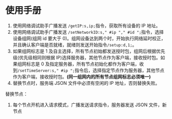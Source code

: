 # 使用手册

1. 使用网络调试助手广播发送 `/getIP:s,ip;`指令，获取所有设备的 IP 地址。
2. 使用网络调试助手广播发送 `/setNetworkID:s," #ip "," #id ";`指令，选择设备组网(组网 id 要大于 0)。组网设备达到两个时，开始执行网络延时校正，并且确认客户端是否就绪，就绪则发送开始指令`/setup:d,1;`。
3. 如果组网标志是 1 及自主选择，所有节点初始都发送授时包，组网后根据优先级(优先级相同则根据 IP)选择服务器，其他节点作为客户端，接收授时包。如果组网标志是 0 及指定服务器，所有节点初始化都作为客户端，收到`/setTimeServer:s," #ip ";`指令后，选择指定节点作为服务器，其他节点作为客户端，接收授时包。**(同一组网内的所有节点组网标志必须唯一)**
4. 替换节点时，服务端 JSON 文件中必须有空闲的 IP 地址，否则替换失败。

替换节点：

1. 每个节点开机进入请求模式，广播发送请求指令，服务器发送 JSON 文件，新节点
